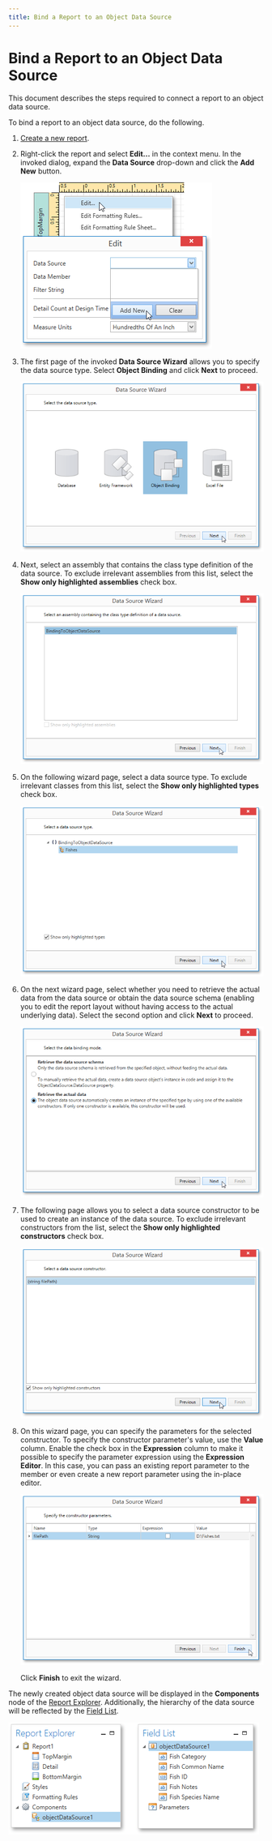 ```yaml
---
title: Bind a Report to an Object Data Source
---
```

# Bind a Report to an Object Data Source
This document describes the steps required to connect a report to an object data source.

To bind a report to an object data source, do the following.
1. [Create a new report](../../basic-operations/create-a-new-report.md).
2. Right-click the report and select **Edit...** in the context menu. In the invoked dialog, expand the **Data Source** drop-down and click the **Add New** button.
	
	![EUD_WpfReportDesigner_AddDataSource](../../../../../../images/img123562.png)
3. The first page of the invoked **Data Source Wizard** allows you to specify the data source type. Select **Object Binding** and click **Next** to proceed.
	
	![EUD_WpfReportDesigner_DataSourceWizard_Object](../../../../../../images/img123565.png)
4. Next, select an assembly that contains the class type definition of the data source. To exclude irrelevant assemblies from this list, select the **Show only highlighted assemblies** check box.
	
	![EUD_WpfReportDesigner_DataSourceWizard_Object_1](../../../../../../images/img123994.png)
5. On the following wizard page, select a data source type. To exclude irrelevant classes from this list, select the **Show only highlighted types** check box.
	
	![EUD_WpfReportDesigner_DataSourceWizard_Object_2](../../../../../../images/img123995.png)
6. On the next wizard page, select whether you need to retrieve the actual data from the data source or obtain the data source schema (enabling you to edit the report layout without having access to the actual underlying data). Select the second option and click **Next** to proceed.
	
	![EUD_WpfReportDesigner_DataSourceWizard_Object_3](../../../../../../images/img123996.png)
7. The following page allows you to select a data source constructor to be used to create an instance of the data source. To exclude irrelevant constructors from the list, select the **Show only highlighted constructors** check box.
	
	![EUD_WpfReportDesigner_DataSourceWizard_Object_4](../../../../../../images/img123997.png)
8. On this wizard page, you can specify the parameters for the selected constructor. To specify the constructor parameter's value, use the **Value** column. Enable the check box in the **Expression** column to make it possible to specify the parameter expression using the **Expression Editor**. In this case, you can pass an existing report parameter to the member or even create a new report parameter using the in-place editor.
	
	![EUD_WpfReportDesigner_DataSourceWizard_Object_5](../../../../../../images/img123998.png)
	
	Click **Finish** to exit the wizard.

The newly created object data source will be displayed in the **Components** node of the [Report Explorer](../../../interface-elements/report-explorer.md). Additionally, the hierarchy of the data source will be reflected by the [Field List](../../../interface-elements/field-list.md).

![EUD_WpfReportDesigner_ObjectDataSource](../../../../../../images/img123569.png)